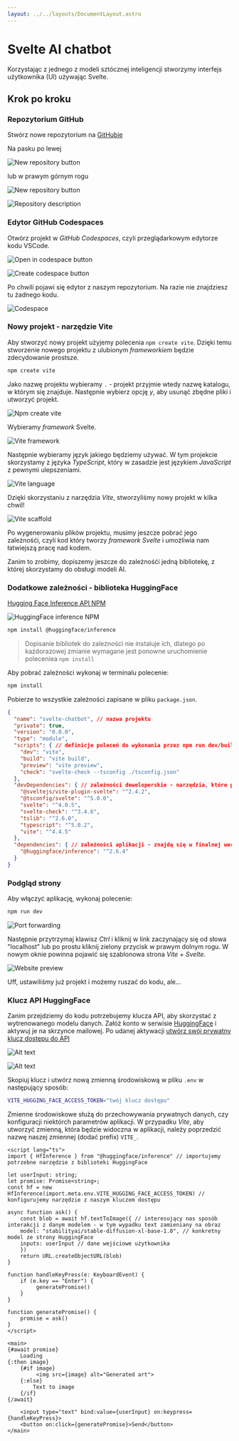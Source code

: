 ```yaml
---
layout: ../../layouts/DocumentLayout.astro
---
```



# Svelte AI chatbot

Korzystając z jednego z modeli sztócznej inteligencji stworzymy interfejs użytkownika (UI) używając Svelte.

## Krok po kroku


### Repozytorium GitHub

Stwórz nowe repozytorium na [GitHubie](https://github.com)

Na pasku po lewej

![New repository button](/new-repository-shortcut.png)

lub w prawym górnym rogu

![New repository button](/new-repository.png)

![Repository description](/create-repository.png)

### Edytor GitHub Codespaces

Otwórz projekt w *GitHub Codespaces*, czyli przeglądarkowym edytorze kodu VSCode.

![Open in codespace button](/open-in-codespace.png)

![Create codespace button](/create-codespace.png)

Po chwili pojawi się edytor z naszym repozytorium. Na razie nie znajdziesz tu żadnego kodu.

![Codespace](/codespace.png)

### Nowy projekt - narzędzie Vite

Aby stworzyć nowy projekt użyjemy polecenia `npm create vite`. Dzięki temu stworzenie nowego projektu z ulubionym *frameworkiem* będzie zdecydowanie prostsze. 

```bash
npm create vite
```

Jako nazwę projektu wybieramy `.` - projekt przyjmie wtedy nazwę katalogu, w którym się znajduje. Następnie wybierz opcję *y*, aby usunąć zbędne pliki i utworzyć projekt.

![Npm create vite](/current-dir-not-empty.png)

Wybieramy *framework* Svelte.

![Vite framework](/vite-framework.png)

Następnie wybieramy język jakiego będziemy używać.
W tym projekcie skorzystamy z języka *TypeScript*, który w zasadzie jest językiem *JavaScript* z pewnymi ulepszeniami.

![Vite language](/vite-language.png)

Dzięki skorzystaniu z narzędzia *Vite*, stworzyliśmy nowy projekt w kilka chwil!

![Vite scaffold](/install-dependencies.png)

Po wygenerowaniu plików projektu, musimy jeszcze pobrać jego zależnośći, czyli kod który tworzy *framework* *Svelte* i umożliwia nam łatwiejszą pracę nad kodem.

Zanim to zrobimy, dopiszemy jeszcze do zależnośći jedną bibliotekę, z której skorzystamy do obsługi modeli AI.

### Dodatkowe zależności - biblioteka HuggingFace

[Hugging Face Inference API NPM](https://www.npmjs.com/package/@huggingface/inference?activeTab=readme)

![HuggingFace inference NPM](/huggingface-inference-npm.png)

```bash
npm install @huggingface/inference
```

> Dopisanie bibliotek do zależności nie instaluje ich, dlatego po każdorazowej zmianie wymagane jest ponowne uruchomienie poleceniea `npm install`

Aby pobrać zależności wykonaj w terminalu polecenie:

```bash
npm install
```

Pobierze to wszystkie zależności zapisane w pliku `package.json`.


```json
{
  "name": "svelte-chatbot", // nazwa projektu
  "private": true,
  "version": "0.0.0",
  "type": "module",
  "scripts": { // definicje poleceń do wykonania przez npm run dev/build/preview/check
    "dev": "vite",
    "build": "vite build",
    "preview": "vite preview",
    "check": "svelte-check --tsconfig ./tsconfig.json"
  },
  "devDependencies": { // zależności deweloperskie - narzędzia, które pomagają nam pisać kod
    "@sveltejs/vite-plugin-svelte": "^2.4.2",
    "@tsconfig/svelte": "^5.0.0",
    "svelte": "^4.0.5",
    "svelte-check": "^3.4.6",
    "tslib": "^2.6.0",
    "typescript": "^5.0.2",
    "vite": "^4.4.5"
  },
  "dependencies": { // zależności aplikacji - znajdą się w finalnej wersji aplikacji
    "@huggingface/inference": "^2.6.4"
  }
}
```

### Podgląd strony

Aby włączyć aplikację, wykonaj polecenie:

```bash
npm run dev
```

![Port forwarding](/port-forwarding.png)

Następnie przytrzymaj klawisz *Ctrl* i kliknij w link zaczynający się od słowa "localhost" lub po prostu kliknij zielony przycisk w prawym dolnym rogu. W nowym oknie powinna pojawić się szablonowa strona *Vite + Svelte*.

![Website preview](/svelte-vite-template.png)

Uff, ustawiliśmy już projekt i możemy ruszać do kodu, ale...

### Klucz API HuggingFace

Zanim przejdziemy do kodu potrzebujemy klucza API, aby skorzystać z wytrenowanego modelu danych. Załóż konto w serwisie [HuggingFace](https://huggingface.co/) i aktywuj je na skrzynce mailowej. Po udanej aktywacji [utwórz swój prywatny klucz dostępu do API](https://huggingface.co/settings/tokens)

![Alt text](/hugging-face-token.png)

![Alt text](/hugging-face-new-token.png)

Skopiuj klucz i utwórz nową zmienną środowiskową w pliku `.env` w następujący sposób:

```bash
VITE_HUGGING_FACE_ACCESS_TOKEN="twój klucz dostępu"
```

Zmienne środowiskowe służą do przechowywania prywatnych danych, czy konfiguracji niektórch parametrów aplikacji.
W przypadku *Vite*, aby utworzyć zmienną, która będzie widoczna w aplikacji, należy poprzedzić nazwę naszej zmiennej (dodać prefix) `VITE_`.

```svelte
<script lang="ts">
import { HfInference } from "@huggingface/inference" // importujemy potrzebne narzędzie z biblioteki HuggingFace

let userInput: string;
let promise: Promise<string>;
const hf = new HfInference(import.meta.env.VITE_HUGGING_FACE_ACCESS_TOKEN) // konfigurujemy narzędzie z naszym kluczem dostępu

async function ask() {
    const blob = await hf.textToImage({ // interesujący nas sposób interakcji z danym modelem - w tym wypadku text zamieniany na obraz
    model: "stabilityai/stable-diffusion-xl-base-1.0", // konkretny model ze strony HuggingFace
    inputs: userInput // dane wejściowe użytkownika
    })
    return URL.createObjectURL(blob)
}

function handleKeyPress(e: KeyboardEvent) {
    if (e.key == "Enter") {
         generatePromise()
    }
}

function generatePromise() {
    promise = ask()
}
</script>

<main>
{#await promise}
    Loading
{:then image}
    {#if image}
         <img src={image} alt="Generated art">
    {:else}
        Text to image
    {/if}
{/await}

    <input type="text" bind:value={userInput} on:keypress={handleKeyPress}>
    <button on:click={generatePromise}>Send</button>
</main>
```

